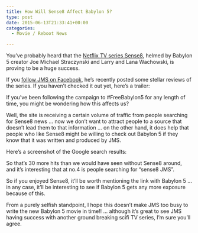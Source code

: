 ```yaml
---
title: How Will Sense8 Affect Babylon 5?
type: post
date: 2015-06-13T21:33:41+00:00
categories:
  - Movie / Reboot News

---
```

You&#8217;ve probably heard that the [Netflix TV series Sense8][1], helmed by Babylon 5 creator Joe Michael Straczynski and Larry and Lana Wachowski, is proving to be a huge success.

If you [follow JMS on Facebook][2], he&#8217;s recently posted some stellar reviews of the series. If you haven&#8217;t checked it out yet, here&#8217;s a trailer:

<div class="responsiveIframeWrapper">
</div>

If you&#8217;ve been following the campaign to #FreeBabylon5 for any length of time, you might be wondering how this affects us?

Well, the site is receiving a certain volume of traffic from people searching for Sense8 news &#8230; now we don&#8217;t want to attract people to a source that doesn&#8217;t lead them to that information &#8230; on the other hand, it does help that people who like Sense8 might be willing to check out Babylon 5 if they know that it was written and produced by JMS.

Here&#8217;s a screenshot of the Google search results:

So that&#8217;s 30 more hits than we would have seen without Sense8 around, and it&#8217;s interesting that at no.4 is people searching for &#8220;sense8 JMS&#8221;.

So if you enjoyed Sense8, it&#8217;ll be worth mentioning the link with Babylon 5 &#8230; in any case, it&#8217;ll be interesting to see if Babylon 5 gets any more exposure because of this.

From a purely selfish standpoint, I hope this doesn&#8217;t make JMS too busy to write the new Babylon 5 movie in time!! &#8230; although it&#8217;s great to see JMS having success with another ground breaking scifi TV series, I&#8217;m sure you&#8217;ll agree.

 [1]: http://www.netflix.com/WiMovie/80025744
 [2]: https://www.facebook.com/pages/Fans-of-J-Michael-Straczynski/139652459402959
